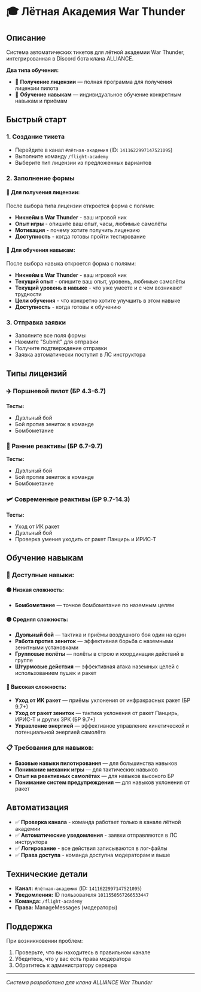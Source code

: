# 🎓 Лётная Академия War Thunder

## Описание

Система автоматических тикетов для лётной академии War Thunder, интегрированная в Discord бота клана ALLIANCE.

**Два типа обучения:**
- 📜 **Получение лицензии** — полная программа для получения лицензии пилота
- 🎯 **Обучение навыкам** — индивидуальное обучение конкретным навыкам и приёмам

## Быстрый старт

### 1. Создание тикета
- Перейдите в канал `#лётная-академия` (ID: `1411622997147521095`)
- Выполните команду `/flight-academy`
- Выберите тип лицензии из предложенных вариантов

### 2. Заполнение формы

#### 📜 Для получения лицензии:
После выбора типа лицензии откроется форма с полями:
- **Никнейм в War Thunder** - ваш игровой ник
- **Опыт игры** - опишите ваш опыт, часы, любимые самолёты
- **Мотивация** - почему хотите получить лицензию
- **Доступность** - когда готовы пройти тестирование

#### 🎯 Для обучения навыкам:
После выбора навыка откроется форма с полями:
- **Никнейм в War Thunder** - ваш игровой ник
- **Текущий опыт** - опишите ваш опыт, уровень, любимые самолёты
- **Текущий уровень в навыке** - что уже умеете и с чем возникают трудности
- **Цели обучения** - что конкретно хотите улучшить в этом навыке
- **Доступность** - когда готовы к обучению

### 3. Отправка заявки
- Заполните все поля формы
- Нажмите "Submit" для отправки
- Получите подтверждение отправки
- Заявка автоматически поступит в ЛС инструктора

## Типы лицензий

### ✈️ Поршневой пилот (БР 4.3-6.7)
**Тесты:**
- Дуэльный бой
- Бой против зениток в команде
- Бомбометание

### 🚀 Ранние реактивы (БР 6.7-9.7)
**Тесты:**
- Дуэльный бой
- Бой против зениток в команде
- Бомбометание

### 🛩️ Современные реактивы (БР 9.7-14.3)
**Тесты:**
- Уход от ИК ракет
- Дуэльный бой
- Проверка умения уходить от ракет Панцирь и ИРИС-Т

## Обучение навыкам

### 🎯 Доступные навыки:

#### 🟢 Низкая сложность:
- **Бомбометание** — точное бомбометание по наземным целям

#### 🟡 Средняя сложность:
- **Дуэльный бой** — тактика и приёмы воздушного боя один на один
- **Работа против зениток** — эффективная борьба с наземными зенитными установками
- **Групповые полёты** — полёты в строю и координация действий в группе
- **Штурмовые действия** — эффективная атака наземных целей с использованием пушек и ракет

#### 🔴 Высокая сложность:
- **Уход от ИК ракет** — приёмы уклонения от инфракрасных ракет (БР 9.7+)
- **Уход от ракет зениток** — тактика уклонения от ракет Панцирь, ИРИС-Т и других ЗРК (БР 9.7+)
- **Управление энергией** — эффективное управление кинетической и потенциальной энергией самолёта

### 📋 Требования для навыков:
- **Базовые навыки пилотирования** — для большинства навыков
- **Понимание механик игры** — для тактических навыков
- **Опыт на реактивных самолётах** — для навыков высокого БР
- **Понимание систем предупреждения** — для навыков уклонения от ракет

## Автоматизация

- ✅ **Проверка канала** - команда работает только в канале лётной академии
- ✅ **Автоматические уведомления** - заявки отправляются в ЛС инструктора
- ✅ **Логирование** - все действия записываются в лог-файлы
- ✅ **Права доступа** - команда доступна модераторам и выше

## Технические детали

- **Канал:** `#лётная-академия` (ID: `1411622997147521095`)
- **Уведомления:** ID пользователя `1011550567266533447`
- **Команда:** `/flight-academy`
- **Права:** ManageMessages (модераторы)

## Поддержка

При возникновении проблем:
1. Проверьте, что вы находитесь в правильном канале
2. Убедитесь, что у вас есть права модератора
3. Обратитесь к администратору сервера

---

*Система разработана для клана ALLIANCE War Thunder*
